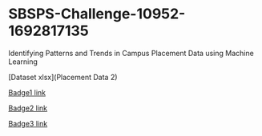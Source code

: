 # SBSPS-Challenge-10952-1692817135
Identifying Patterns and Trends in Campus Placement Data using Machine Learning

[Dataset xlsx](Placement Data 2)

[Badge1 link](https://www.credly.com/badges/1ec8e021-9fee-44ed-9037-20aa324866a5/public_url)

[Badge2 link](https://www.credly.com/badges/372fbd38-5061-4474-80b2-5febf77e5e9e/public_url)

[Badge3 link](https://www.credly.com/badges/859b3e39-c687-48ef-938b-c0e018cc8fd9/public_url)
